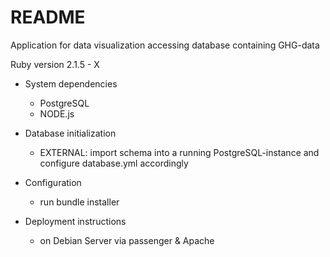 # README

Application for data visualization accessing database containing GHG-data

Ruby version 2.1.5 - X

* System dependencies

  - PostgreSQL
  - NODE.js

 * Database initialization

   - EXTERNAL: import schema into a running PostgreSQL-instance and configure database.yml accordingly

* Configuration

  - run bundle installer


* Deployment instructions

  - on Debian Server via passenger & Apache

  
